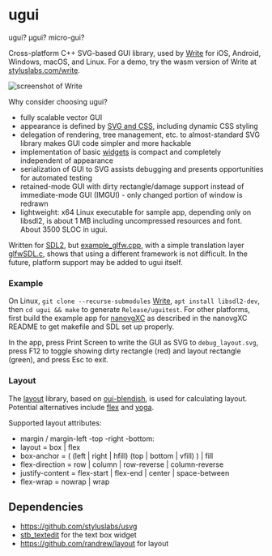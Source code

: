 # ugui #

ugui? μgui? micro-gui?

Cross-platform C++ SVG-based GUI library, used by [Write](http://styluslabs.com) for iOS, Android, Windows, macOS, and Linux.  For a demo, try the wasm version of Write at [styluslabs.com/write](http://styluslabs.com/write).

![screenshot of Write](/example/screenshot-01.png?raw=true)

Why consider choosing ugui?

* fully scalable vector GUI
* appearance is defined by [SVG and CSS](theme.cpp), including dynamic CSS styling
* delegation of rendering, tree management, etc. to almost-standard SVG library makes GUI code simpler and more hackable
* implementation of basic [widgets](widgets.cpp) is compact and completely independent of appearance
* serialization of GUI to SVG assists debugging and presents opportunities for automated testing
* retained-mode GUI with dirty rectangle/damage support instead of immediate-mode GUI (IMGUI) - only changed portion of window is redrawn
* lightweight: x64 Linux executable for sample app, depending only on libsdl2, is about 1 MB including uncompressed resources and font.  About 3500 SLOC in ugui.

Written for [SDL2](https://libsdl.org/), but [example_glfw.cpp](example/example_glfw.cpp), with a simple translation layer [glfwSDL.c](example/glfwSDL.c), shows that using a different framework is not difficult.  In the future, platform support may be added to ugui itself.

### Example ###

On Linux, `git clone --recurse-submodules` [Write](https://github.com/styluslabs/Write), `apt install libsdl2-dev`, then `cd ugui && make` to generate `Release/uguitest`.  For other platforms, first build the example app for [nanovgXC](https://github.com/styluslabs/nanovgXC) as described in the nanovgXC README to get makefile and SDL set up properly.

In the app, press Print Screen to write the GUI as SVG to `debug_layout.svg`, press F12 to toggle showing dirty rectangle (red) and layout rectangle (green), and press Esc to exit.

### Layout ###

The [layout](https://github.com/randrew/layout) library, based on [oui-blendish](https://bitbucket.org/duangle/oui-blendish), is used for calculating layout.  Potential alternatives include [flex](https://github.com/xamarin/flex) and [yoga](https://github.com/facebook/yoga).

Supported layout attributes:
- margin / margin-left -top -right -bottom: <number>
- layout = box | flex
- box-anchor = ( (left | right | hfill) (top | bottom | vfill) ) | fill
- flex-direction = row | column | row-reverse | column-reverse
- justify-content = flex-start | flex-end | center | space-between
- flex-wrap = nowrap | wrap


## Dependencies ##

* https://github.com/styluslabs/usvg
* [stb_textedit](https://github.com/nothings/stb) for the text box widget
* https://github.com/randrew/layout for layout
